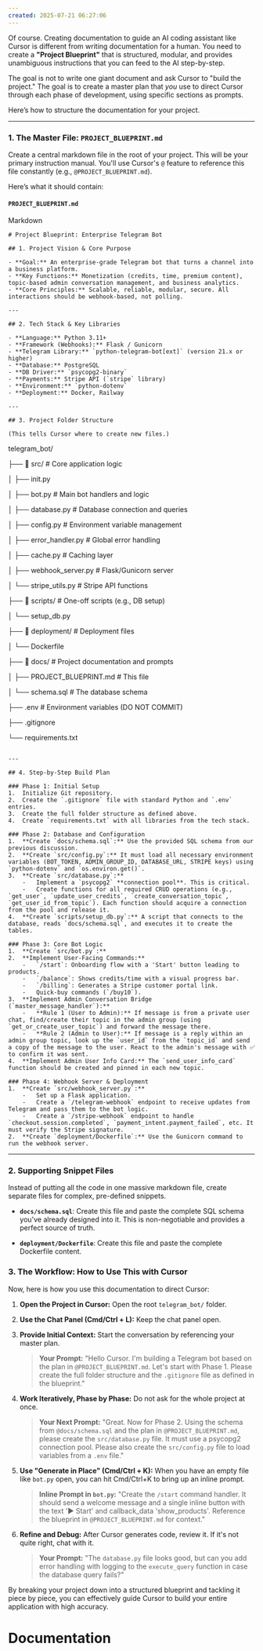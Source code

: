 ```yaml
---
created: 2025-07-21 06:27:06
---
```

Of course. Creating documentation to guide an AI coding assistant like Cursor is different from writing documentation for a human. You need to create a **"Project Blueprint"** that is structured, modular, and provides unambiguous instructions that you can feed to the AI step-by-step.

The goal is not to write one giant document and ask Cursor to "build the project." The goal is to create a master plan that _you_ use to direct Cursor through each phase of development, using specific sections as prompts.

Here’s how to structure the documentation for your project.

---

### **1. The Master File: `PROJECT_BLUEPRINT.md`**

Create a central markdown file in the root of your project. This will be your primary instruction manual. You'll use Cursor's `@` feature to reference this file constantly (e.g., `@PROJECT_BLUEPRINT.md`).

Here’s what it should contain:

#### **`PROJECT_BLUEPRINT.md`**

Markdown

```
# Project Blueprint: Enterprise Telegram Bot

## 1. Project Vision & Core Purpose

- **Goal:** An enterprise-grade Telegram bot that turns a channel into a business platform.
- **Key Functions:** Monetization (credits, time, premium content), topic-based admin conversation management, and business analytics.
- **Core Principles:** Scalable, reliable, modular, secure. All interactions should be webhook-based, not polling.

---

## 2. Tech Stack & Key Libraries

- **Language:** Python 3.11+
- **Framework (Webhooks):** Flask / Gunicorn
- **Telegram Library:** `python-telegram-bot[ext]` (version 21.x or higher)
- **Database:** PostgreSQL
- **DB Driver:** `psycopg2-binary`
- **Payments:** Stripe API (`stripe` library)
- **Environment:** `python-dotenv`
- **Deployment:** Docker, Railway

---

## 3. Project Folder Structure

(This tells Cursor where to create new files.)

```

telegram_bot/

├── 📁 src/ # Core application logic

│ ├── init.py

│ ├── bot.py # Main bot handlers and logic

│ ├── database.py # Database connection and queries

│ ├── config.py # Environment variable management

│ ├── error_handler.py # Global error handling

│ ├── cache.py # Caching layer

│ ├── webhook_server.py # Flask/Gunicorn server

│ └── stripe_utils.py # Stripe API functions

├── 📁 scripts/ # One-off scripts (e.g., DB setup)

│ └── setup_db.py

├── 📁 deployment/ # Deployment files

│ └── Dockerfile

├── 📁 docs/ # Project documentation and prompts

│ ├── PROJECT_BLUEPRINT.md # This file

│ └── schema.sql # The database schema

├── .env # Environment variables (DO NOT COMMIT)

├── .gitignore

└── requirements.txt

```

---

## 4. Step-by-Step Build Plan

### Phase 1: Initial Setup
1.  Initialize Git repository.
2.  Create the `.gitignore` file with standard Python and `.env` entries.
3.  Create the full folder structure as defined above.
4.  Create `requirements.txt` with all libraries from the tech stack.

### Phase 2: Database and Configuration
1.  **Create `docs/schema.sql`:** Use the provided SQL schema from our previous discussion.
2.  **Create `src/config.py`:** It must load all necessary environment variables (BOT_TOKEN, ADMIN_GROUP_ID, DATABASE_URL, STRIPE keys) using `python-dotenv` and `os.environ.get()`.
3.  **Create `src/database.py`:**
    -   Implement a `psycopg2` **connection pool**. This is critical.
    -   Create functions for all required CRUD operations (e.g., `get_user`, `update_user_credits`, `create_conversation_topic`, `get_user_id_from_topic`). Each function should acquire a connection from the pool and release it.
4.  **Create `scripts/setup_db.py`:** A script that connects to the database, reads `docs/schema.sql`, and executes it to create the tables.

### Phase 3: Core Bot Logic
1.  **Create `src/bot.py`:**
2.  **Implement User-Facing Commands:**
    -   `/start`: Onboarding flow with a 'Start' button leading to products.
    -   `/balance`: Shows credits/time with a visual progress bar.
    -   `/billing`: Generates a Stripe customer portal link.
    -   Quick-buy commands (`/buy10`).
3.  **Implement Admin Conversation Bridge (`master_message_handler`):**
    -   **Rule 1 (User to Admin):** If message is from a private user chat, find/create their topic in the admin group (using `get_or_create_user_topic`) and forward the message there.
    -   **Rule 2 (Admin to User):** If message is a reply within an admin group topic, look up the `user_id` from the `topic_id` and send a copy of the message to the user. React to the admin's message with ✅ to confirm it was sent.
4.  **Implement Admin User Info Card:** The `send_user_info_card` function should be created and pinned in each new topic.

### Phase 4: Webhook Server & Deployment
1.  **Create `src/webhook_server.py`:**
    -   Set up a Flask application.
    -   Create a `/telegram-webhook` endpoint to receive updates from Telegram and pass them to the bot logic.
    -   Create a `/stripe-webhook` endpoint to handle `checkout.session.completed`, `payment_intent.payment_failed`, etc. It must verify the Stripe signature.
2.  **Create `deployment/Dockerfile`:** Use the Gunicorn command to run the webhook server.

```

---

### **2. Supporting Snippet Files**

Instead of putting all the code in one massive markdown file, create separate files for complex, pre-defined snippets.

- **`docs/schema.sql`**: Create this file and paste the complete SQL schema you've already designed into it. This is non-negotiable and provides a perfect source of truth.
    
- **`deployment/Dockerfile`**: Create this file and paste the complete Dockerfile content.
    

### **3. The Workflow: How to Use This with Cursor**

Now, here is how you use this documentation to direct Cursor:

1. **Open the Project in Cursor:** Open the root `telegram_bot/` folder.
    
2. **Use the Chat Panel (Cmd/Ctrl + L):** Keep the chat panel open.
    
3. **Provide Initial Context:** Start the conversation by referencing your master plan.
    
    > **Your Prompt:** "Hello Cursor. I'm building a Telegram bot based on the plan in `@PROJECT_BLUEPRINT.md`. Let's start with Phase 1. Please create the full folder structure and the `.gitignore` file as defined in the blueprint."
    
4. **Work Iteratively, Phase by Phase:** Do not ask for the whole project at once.
    
    > **Your Next Prompt:** "Great. Now for Phase 2. Using the schema from `@docs/schema.sql` and the plan in `@PROJECT_BLUEPRINT.md`, please create the `src/database.py` file. It must use a psycopg2 connection pool. Please also create the `src/config.py` file to load variables from a `.env` file."
    
5. **Use "Generate in Place" (Cmd/Ctrl + K):** When you have an empty file like `bot.py` open, you can hit Cmd/Ctrl+K to bring up an inline prompt.
    
    > **Inline Prompt in `bot.py`:** "Create the `/start` command handler. It should send a welcome message and a single inline button with the text '▶️ Start' and callback_data 'show_products'. Reference the blueprint in `@PROJECT_BLUEPRINT.md` for context."
    
6. **Refine and Debug:** After Cursor generates code, review it. If it's not quite right, chat with it.
    
    > **Your Prompt:** "The `database.py` file looks good, but can you add error handling with logging to the `execute_query` function in case the database query fails?"
    

By breaking your project down into a structured blueprint and tackling it piece by piece, you can effectively guide Cursor to build your entire application with high accuracy.
# Documentation